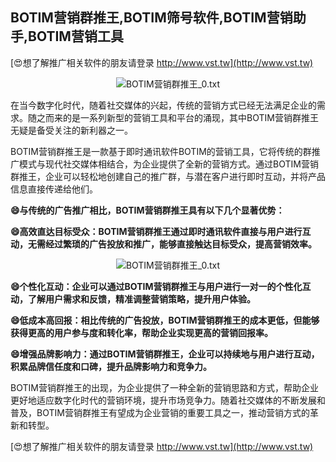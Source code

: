 ## **BOTIM营销群推王,BOTIM筛号软件,BOTIM营销助手,BOTIM营销工具**

[😍想了解推广相关软件的朋友请登录 http://www.vst.tw](http://www.vst.tw)

 <center><img src="https://vst.tw/MP4/tuiguang/png/1.png" alt="BOTIM营销群推王_0.txt"></center>

在当今数字化时代，随着社交媒体的兴起，传统的营销方式已经无法满足企业的需求。随之而来的是一系列新型的营销工具和平台的涌现，其中BOTIM营销群推王无疑是备受关注的新利器之一。

BOTIM营销群推王是一款基于即时通讯软件BOTIM的营销工具，它将传统的群推广模式与现代社交媒体相结合，为企业提供了全新的营销方式。通过BOTIM营销群推王，企业可以轻松地创建自己的推广群，与潜在客户进行即时互动，并将产品信息直接传递给他们。

**😄与传统的广告推广相比，BOTIM营销群推王具有以下几个显著优势：**

**😄高效直达目标受众：BOTIM营销群推王通过即时通讯软件直接与用户进行互动，无需经过繁琐的广告投放和推广，能够直接触达目标受众，提高营销效率。**

 <center><img src="https://vst.tw/MP4/tuiguang/png/4.png" alt="BOTIM营销群推王_0.txt"></center>

**😄个性化互动：企业可以通过BOTIM营销群推王与用户进行一对一的个性化互动，了解用户需求和反馈，精准调整营销策略，提升用户体验。**

**😄低成本高回报：相比传统的广告投放，BOTIM营销群推王的成本更低，但能够获得更高的用户参与度和转化率，帮助企业实现更高的营销回报率。**

**😄增强品牌影响力：通过BOTIM营销群推王，企业可以持续地与用户进行互动，积累品牌信任度和口碑，提升品牌影响力和竞争力。**

BOTIM营销群推王的出现，为企业提供了一种全新的营销思路和方式，帮助企业更好地适应数字化时代的营销环境，提升市场竞争力。随着社交媒体的不断发展和普及，BOTIM营销群推王有望成为企业营销的重要工具之一，推动营销方式的革新和转型。

[😍想了解推广相关软件的朋友请登录 http://www.vst.tw](http://www.vst.tw)



